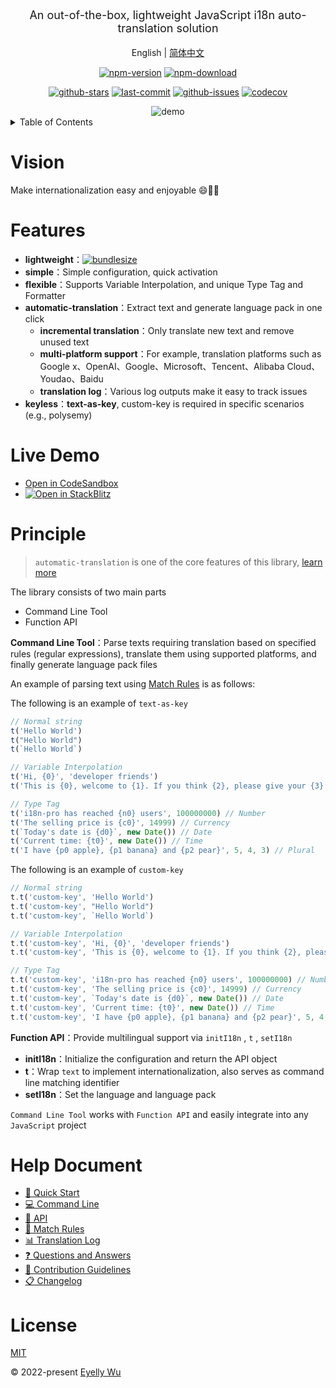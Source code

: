 <div align="center">
  <p style="font-size: 18px;">An out-of-the-box, lightweight JavaScript i18n auto-translation solution</p>


English | [简体中文](https://github.com/i18n-pro/core/blob/v3.0.0-alpha.2/README_zh-CN.md)


[![npm-version](https://img.shields.io/npm/v/i18n-pro.svg?style=flat-square "npm-version")](https://www.npmjs.com/package/i18n-pro "npm")
[![npm-download](https://img.shields.io/npm/dm/i18n-pro "npm-download")](https://www.npmjs.com/package/i18n-pro "npm")

[![github-stars](https://img.shields.io/github/stars/i18n-pro/core?style=social "github-stars")](https://github.com/i18n-pro/core/stargazers "github-stars")
[![last-commit](https://img.shields.io/github/last-commit/i18n-pro/core/dev "last-commit")](https://github.com/i18n-pro/core/commits/dev "last-commit")
[![github-issues](https://img.shields.io/github/issues-raw/i18n-pro/core "github-issues")](https://github.com/i18n-pro/core/issues "github-issues")
[![codecov](https://codecov.io/gh/i18n-pro/core/branch/main/graph/badge.svg?token=758C46SIE7 "codecov")](https://codecov.io/gh/i18n-pro/core "codecov")

<img src="https://s3.bmp.ovh/imgs/2025/07/11/2218a41614fad2d4.gif" alt="demo" />

</div>
<details >
  <summary>Table of Contents</summary>

  [Vision](#vision)<br/>
  [Features](#features)<br/>
  [Live Demo](#live-demo)<br/>
  [Principle](#principle)<br/>
  [Help Document](#help-document)<br/>
  [License](#license)<br/>

</details>


# Vision
Make internationalization easy and enjoyable 😄💪🏻
# Features

* **lightweight**：[![bundlesize](https://img.shields.io/bundlephobia/minzip/i18n-pro?color=brightgreen&style=plastic "bundlesize")](https://bundlephobia.com/package/i18n-pro "bundlesize")
* **simple**：Simple configuration, quick activation
* **flexible**：Supports Variable Interpolation, and unique Type Tag and Formatter
* **automatic-translation**：Extract text and generate language pack in one click
   * **incremental translation**：Only translate new text and remove unused text
   * **multi-platform support**：For example, translation platforms such as Google x、OpenAI、Google、Microsoft、Tencent、Alibaba Cloud、Youdao、Baidu
   * **translation log**：Various log outputs make it easy to track issues
* **keyless**：**text-as-key**, custom-key is required in specific scenarios (e.g., polysemy)


# Live Demo

* [Open in CodeSandbox](https://codesandbox.io/p/github/i18n-pro/core-demo/main?file=README.md)
* [![Open in StackBlitz](https://developer.stackblitz.com/img/open_in_stackblitz_small.svg "Open in StackBlitz")](https://stackblitz.com/github/i18n-pro/core-demo?file=README.md)


# Principle

>  `automatic-translation`  is one of the core features of this library, [learn more](https://github.com/i18n-pro/core/blob/v3.0.0-alpha.2/docs/dist/Q&A.md)<br/>

The library consists of two main parts
* Command Line Tool
* Function API

**Command Line Tool**：Parse texts requiring translation based on specified rules (regular expressions), translate them using supported platforms, and finally generate language pack files

An example of parsing text using  [Match Rules](https://github.com/i18n-pro/core/blob/v3.0.0-alpha.2/docs/dist/MATCH_RULE.md)  is as follows:

The following is an example of  `text-as-key` 
```js
// Normal string
t('Hello World')
t("Hello World")
t(`Hello World`)

// Variable Interpolation
t('Hi, {0}', 'developer friends')
t('This is {0}, welcome to {1}. If you think {2}, please give your {3} support', ' `i18n-pro` ', 'use', `it's helpful for you`, ' ⭐️ ')

// Type Tag
t('i18n-pro has reached {n0} users', 100000000) // Number
t('The selling price is {c0}', 14999) // Currency
t(`Today's date is {d0}`, new Date()) // Date
t('Current time: {t0}', new Date()) // Time
t('I have {p0 apple}, {p1 banana} and {p2 pear}', 5, 4, 3) // Plural 
```

The following is an example of  `custom-key` 
```js
// Normal string
t.t('custom-key', 'Hello World')
t.t('custom-key', "Hello World")
t.t('custom-key', `Hello World`)

// Variable Interpolation
t.t('custom-key', 'Hi, {0}', 'developer friends')
t.t('custom-key', 'This is {0}, welcome to {1}. If you think {2}, please give your {3} support', ' `i18n-pro` ', 'use', `it's helpful for you`, ' ⭐️ ')

// Type Tag
t.t('custom-key', 'i18n-pro has reached {n0} users', 100000000) // Number
t.t('custom-key', 'The selling price is {c0}', 14999) // Currency
t.t('custom-key', `Today's date is {d0}`, new Date()) // Date
t.t('custom-key', 'Current time: {t0}', new Date()) // Time
t.t('custom-key', 'I have {p0 apple}, {p1 banana} and {p2 pear}', 5, 4, 3) // Plural 
```
**Function API**：Provide multilingual support via  `initI18n` ,  `t` ,  `setI18n` 
* **initI18n**：Initialize the configuration and return the API object
* **t**：Wrap  `text`  to implement internationalization, also serves as command line matching identifier
* **setI18n**：Set the language and language pack

 `Command Line Tool`  works with  `Function API`  and easily integrate into any  `JavaScript`  project
# Help Document

* [🚀 Quick Start](https://github.com/i18n-pro/core/blob/v3.0.0-alpha.2/docs/dist/USAGE.md)
* [💻 Command Line](https://github.com/i18n-pro/core/blob/v3.0.0-alpha.2/docs/dist/COMMAND_LINE.md)
* [📖 API](https://github.com/i18n-pro/core/blob/v3.0.0-alpha.2/docs/dist/API.md)
* [📝 Match Rules](https://github.com/i18n-pro/core/blob/v3.0.0-alpha.2/docs/dist/MATCH_RULE.md)
* [📊 Translation Log](https://github.com/i18n-pro/core/blob/v3.0.0-alpha.2/docs/dist/OUTPUT_LOG.md)
* [❓ Questions and Answers](https://github.com/i18n-pro/core/blob/v3.0.0-alpha.2/docs/dist/Q&A.md)
* [🤝 Contribution Guidelines](https://github.com/i18n-pro/core/blob/dev/docs/dist/CONTRIBUTION_GUIDELINES.md)
* [📋 Changelog](https://github.com/i18n-pro/core/blob/v3.0.0-alpha.2/docs/dist/CHANGELOG.md)


# License
[MIT](./LICENSE)

© 2022-present [Eyelly Wu](https://github.com/eyelly-wu)